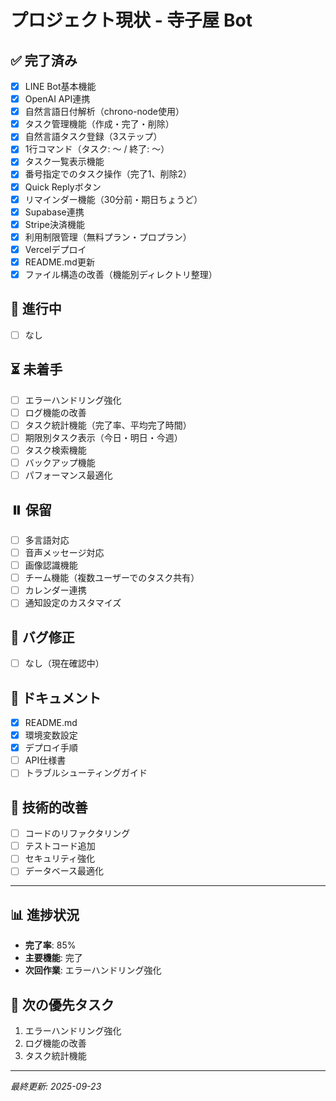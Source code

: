# プロジェクト現状 - 寺子屋 Bot

## ✅ 完了済み
- [x] LINE Bot基本機能
- [x] OpenAI API連携
- [x] 自然言語日付解析（chrono-node使用）
- [x] タスク管理機能（作成・完了・削除）
- [x] 自然言語タスク登録（3ステップ）
- [x] 1行コマンド（タスク: ～ / 終了: ～）
- [x] タスク一覧表示機能
- [x] 番号指定でのタスク操作（完了1、削除2）
- [x] Quick Replyボタン
- [x] リマインダー機能（30分前・期日ちょうど）
- [x] Supabase連携
- [x] Stripe決済機能
- [x] 利用制限管理（無料プラン・プロプラン）
- [x] Vercelデプロイ
- [x] README.md更新
- [x] ファイル構造の改善（機能別ディレクトリ整理）

## 🔄 進行中
- [ ] なし

## ⏳ 未着手
- [ ] エラーハンドリング強化
- [ ] ログ機能の改善
- [ ] タスク統計機能（完了率、平均完了時間）
- [ ] 期限別タスク表示（今日・明日・今週）
- [ ] タスク検索機能
- [ ] バックアップ機能
- [ ] パフォーマンス最適化

## ⏸️ 保留
- [ ] 多言語対応
- [ ] 音声メッセージ対応
- [ ] 画像認識機能
- [ ] チーム機能（複数ユーザーでのタスク共有）
- [ ] カレンダー連携
- [ ] 通知設定のカスタマイズ

## 🐛 バグ修正
- [ ] なし（現在確認中）

## 📝 ドキュメント
- [x] README.md
- [x] 環境変数設定
- [x] デプロイ手順
- [ ] API仕様書
- [ ] トラブルシューティングガイド

## 🔧 技術的改善
- [ ] コードのリファクタリング
- [ ] テストコード追加
- [ ] セキュリティ強化
- [ ] データベース最適化

---

## 📊 進捗状況
- **完了率**: 85%
- **主要機能**: 完了
- **次回作業**: エラーハンドリング強化

## 🎯 次の優先タスク
1. エラーハンドリング強化
2. ログ機能の改善
3. タスク統計機能

---
*最終更新: 2025-09-23*
